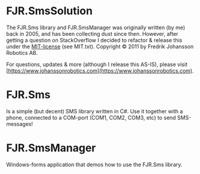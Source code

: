# FJR.SmsSolution
The FJR.Sms library and FJR.SmsManager was originally written (by me) back in 2005, and has been collecting dust since then. However, after getting a question on StackOverflow I decided to refactor & release this under the [MIT-license](https://opensource.org/licenses/MIT) (see MIT.txt). Copyright © 2011 by Fredrik Johansson Robotics AB. 

For questions, updates & more (although I release this AS-IS), please visit [https://www.johanssonrobotics.com](https://www.johanssonrobotics.com).

# FJR.Sms 
Is a simple (but decent) SMS library written in C#. Use it together with a phone, connected to a COM-port (COM1, COM2, COM3, etc) to send SMS-messages!

# FJR.SmsManager
Windows-forms application that demos how to use the FJR.Sms library.


